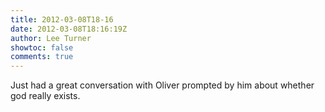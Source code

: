 ```yaml
---
title: 2012-03-08T18-16
date: 2012-03-08T18:16:19Z
author: Lee Turner
showtoc: false
comments: true
---
```


Just had a great conversation with Oliver prompted by him about whether god really exists.

